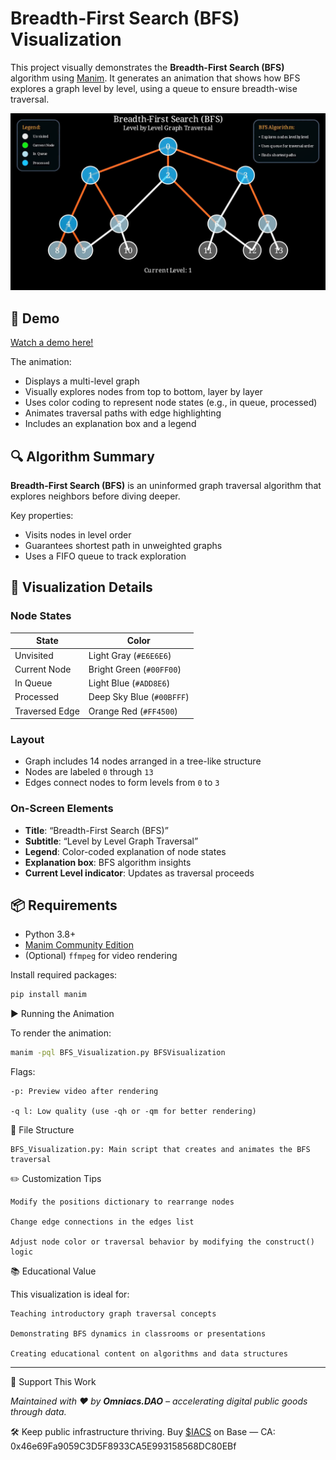 # Breadth-First Search (BFS) Visualization

This project visually demonstrates the **Breadth-First Search (BFS)** algorithm using [Manim](https://www.manim.community/). It generates an animation that shows how BFS explores a graph level by level, using a queue to ensure breadth-wise traversal.

![""](Screenshot.png)

## 🎥 Demo

[Watch a demo here!](https://youtu.be/GAKOuP4q3VU)

The animation:
- Displays a multi-level graph
- Visually explores nodes from top to bottom, layer by layer
- Uses color coding to represent node states (e.g., in queue, processed)
- Animates traversal paths with edge highlighting
- Includes an explanation box and a legend

## 🔍 Algorithm Summary

**Breadth-First Search (BFS)** is an uninformed graph traversal algorithm that explores neighbors before diving deeper.

Key properties:
- Visits nodes in level order
- Guarantees shortest path in unweighted graphs
- Uses a FIFO queue to track exploration

## 🎨 Visualization Details

### Node States

| State           | Color       |
|-----------------|-------------|
| Unvisited       | Light Gray  (`#E6E6E6`) |
| Current Node    | Bright Green (`#00FF00`) |
| In Queue        | Light Blue  (`#ADD8E6`) |
| Processed       | Deep Sky Blue (`#00BFFF`) |
| Traversed Edge  | Orange Red (`#FF4500`) |

### Layout

- Graph includes 14 nodes arranged in a tree-like structure
- Nodes are labeled `0` through `13`
- Edges connect nodes to form levels from `0` to `3`

### On-Screen Elements

- **Title**: “Breadth-First Search (BFS)”
- **Subtitle**: “Level by Level Graph Traversal”
- **Legend**: Color-coded explanation of node states
- **Explanation box**: BFS algorithm insights
- **Current Level indicator**: Updates as traversal proceeds

## 📦 Requirements

- Python 3.8+
- [Manim Community Edition](https://docs.manim.community/en/stable/)
- (Optional) `ffmpeg` for video rendering

Install required packages:

```bash
pip install manim
```

▶️ Running the Animation

To render the animation:

```bash
manim -pql BFS_Visualization.py BFSVisualization
```

Flags:

    -p: Preview video after rendering

    -q l: Low quality (use -qh or -qm for better rendering)

🧠 File Structure

    BFS_Visualization.py: Main script that creates and animates the BFS traversal

✏️ Customization Tips

    Modify the positions dictionary to rearrange nodes

    Change edge connections in the edges list

    Adjust node color or traversal behavior by modifying the construct() logic

📚 Educational Value

This visualization is ideal for:

    Teaching introductory graph traversal concepts

    Demonstrating BFS dynamics in classrooms or presentations

    Creating educational content on algorithms and data structures

---
🤝 Support This Work

*Maintained with ❤️ by **Omniacs.DAO** – accelerating digital public goods through data.*

🛠️ Keep public infrastructure thriving. Buy [$IACS](http://dexscreener.com/base/0xd4d742cc8f54083f914a37e6b0c7b68c6005a024) on Base — CA: 0x46e69Fa9059C3D5F8933CA5E993158568DC80EBf

